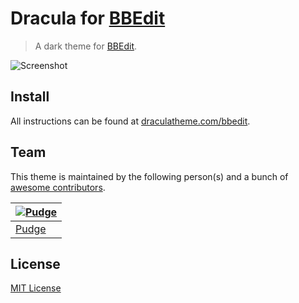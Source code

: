# Dracula for [BBEdit](http://www.barebones.com/products/bbedit/)

> A dark theme for [BBEdit](http://www.barebones.com/products/bbedit/).

![Screenshot](https://draculatheme.com/assets/img/screenshots/bbedit.png)

## Install

All instructions can be found at [draculatheme.com/bbedit](https://draculatheme.com/bbedit).

## Team

This theme is maintained by the following person(s) and a bunch of [awesome contributors](https://github.com/dracula/template/graphs/contributors).

[![Pudge](https://avatars0.githubusercontent.com/u/15170?v=3&s=70)](https://github.com/pudge) |
--- |
[Pudge](https://github.com/pudge) |

## License

[MIT License](./LICENSE)

